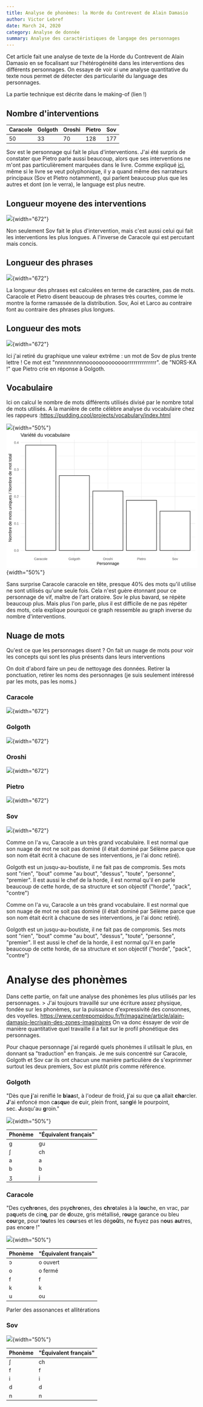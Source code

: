 ```yaml
---
title: Analyse de phonèmes: la Horde du Contrevent de Alain Damasio
author: Victor Lebref
date: March 24, 2020
category: Analyse de donnée
summary: Analyse des caractéristiques de langage des personnages
---
```



Cet article fait une analyse de texte de la Horde du Contrevent de Alain
Damasio en se focalisant sur l'hétérogénéité dans les interventions des
différents personnages. On essaye de voir si une analyse quantitative du
texte nous permet de détecter des particularité du language des
personnages.

La partie technique est décrite dans le making-of (lien !)

## Nombre d'interventions


|Caracole |Golgoth  |Oroshi |Pietro  | Sov |
|---------|---------|--------|--------|--------|
|      50 |     33  |    70  |    128 |     177|

Sov est le personnage qui fait le plus d'interventions. J'ai été surpris
de constater que Pietro parle aussi beaucoup, alors que ses
interventions ne m'ont pas particulièrement marquées dans le livre.
Comme expliqué
[ici](https://blogs.mediapart.fr/raphadasilva/blog/181117/la-horde-du-contrevent-un-aller-retour-eprouvant),
même si le livre se veut polyphonique, il y a quand même des narrateurs
principaux (Sov et Pietro notamment), qui parlent beaucoup plus que les
autres et dont (on le verra), le language est plus neutre.


## Longueur moyene des interventions

![]({attach}media/928b675bccb7980b6c6a3d6c727f8e8e014a9330.svgz){width="672"}

Non seulement Sov fait le plus d'intervention, mais c'est aussi celui
qui fait les interventions les plus longues. A l'inverse de Caracole qui
est percutant mais concis.


## Longueur des phrases

![]({attach}media/4e6e211aa491174f53336f63878282901ef879da.svgz){width="672"}

La longueur des phrases est calculées en terme de caractère, pas de
mots. Caracole et Pietro disent beaucoup de phrases très courtes, comme
le montre la forme ramassée de la distribution. Sov, Aoi et Larco au
contraire font au contraire des phrases plus longues.


## Longueur des mots

![]({attach}media/792501f505c2ab8a624ac728dd5c1d01aea90d2e.svgz){width="672"}

Ici j'ai retiré du graphique une valeur extrême : un mot de Sov de plus
trente lettre ! Ce mot est "nnnnnnnnnnooooooooooooorrrrrrrrrrrrrr". de
"NORS-KA !" que Pietro crie en réponse à Golgoth.


## Vocabulaire

Ici on calcul le nombre de mots différents utilisés divisé par le nombre
total de mots utilisés. A la manière de cette célèbre analyse du
vocabulaire chez les rappeurs
:<https://pudding.cool/projects/vocabulary/index.html>

![]({attach}media/455096fda0928da9b3bb44e130e864b1574c431a.svgz){width="50%"}![](media/a1076810a02c85c8ad6d07165222cc2a8050ec02.svgz){width="50%"}

Sans surprise Caracole caracole en tête, presque 40% des mots qu'il
utilise ne sont utilisés qu'une seule fois. Cela n'est guère étonnant
pour ce personnage de vif, maître de l'art oratoire. Sov le plus bavard,
se répète beaucoup plus. Mais plus l'on parle, plus il est difficile de
ne pas répéter des mots, cela explique pourquoi ce graph ressemble au
graph inverse du nombre d'interventions.


## Nuage de mots

Qu'est ce que les personnages disent ? On fait un nuage de mots pour
voir les concepts qui sont les plus présents dans leurs interventions

On doit d'abord faire un peu de nettoyage des données. Retirer la
ponctuation, retirer les noms des personnages (je suis seulement
intéressé par les mots, pas les noms.)

### Caracole

![]({attach}media/75a651f4503e1b93c4e750e2e7239d31ca06732f.png){width="672"}

### Golgoth

![]({attach}media/66a73f5731a98695f9c8f893f8714b67b30b2ec1.png){width="672"}

### Oroshi

![]({attach}media/7eb158aad950bd19eb8618d5b59399964f3337b4.png){width="672"}

### Pietro

![]({attach}media/b71fd331c415ff29aacecf53f033befb8bfc60ae.png){width="672"}

### Sov

![]({attach}media/947ce0e3d893fa01713785ae082b9d9f54f504b6.png){width="672"}

Comme on l'a vu, Caracole a un très grand vocabulaire. Il est normal que
son nuage de mot ne soit pas dominé (il était dominé par Sélème parce
que son nom était écrit à chacune de ses interventions, je l'ai donc
retiré).

Golgoth est un jusqu-au-boutiste, il ne fait pas de compromis. Ses mots
sont "rien", "bout" comme "au bout", "dessus", "toute", "personne",
"premier". Il est aussi le chef de la horde, il est normal qu'il en
parle beaucoup de cette horde, de sa structure et son objectif ("horde",
"pack", "contre")

Comme on l'a vu, Caracole a un très grand vocabulaire. Il est normal que
son nuage de mot ne soit pas dominé (il était dominé par Sélème parce
que son nom était écrit à chacune de ses interventions, je l'ai donc
retiré).

Golgoth est un jusqu-au-boutiste, il ne fait pas de compromis. Ses mots
sont "rien", "bout" comme "au bout", "dessus", "toute", "personne",
"premier". Il est aussi le chef de la horde, il est normal qu'il en
parle beaucoup de cette horde, de sa structure et son objectif ("horde",
"pack", "contre")
# Analyse des phonèmes

Dans cette partie, on fait une analyse des phonèmes les plus utilisés
par les personnages. \> J'ai toujours travaillé sur une écriture assez
physique, fondée sur les phonèmes, sur la puissance d'expressivité des
consonnes, des voyelles.
<https://www.centrepompidou.fr/fr/magazine/article/alain-damasio-lecrivain-des-zones-imaginaires>
On va donc éssayer de voir de manière quantitative quel travaille il a
fait sur le profil phonétique des personnages.

Pour chaque personnage j'ai regardé quels phonèmes il utilisait le plus,
en donnant sa "traduction" en français. Je me suis concentré sur
Caracole, Golgoth et Sov car ils ont chacun une manière particulière de
s'exprimmer surtout les deux premiers, Sov est plutôt pris comme
référence.

### Golgoth

"Dès que **j**'ai reniflé le **b**l**aa**st, à l'odeur de froid,
**j**'ai su que ç**a** allait **cha**rcler. **J**'ai enfoncé mon
c**a**s**qu**e de **c**uir, plein front, san**g**lé le pourpoint,
sec. **J**usqu'au **g**roin."

![]({attach}media/19876c5db2b4b498a75fe27727259415ea34cfe7.svgz){width="50%"}

|Phonème  |"Équivalent français"
|---------|-----------------------
|ɡ        |gu
|ʃ        |ch
|a        |a
|b        |b
|ʒ        |j


### Caracole

"Des cy**ch**r**o**nes, des psy**ch**r**o**nes, des **ch**r**o**tales à
la l**ou**che, en vrac, par pa**q**uets de cin**q**, par de **d**ouze,
gris métallisé, r**ou**ge garance ou bleu **cou**rge, pour t**ou**tes
les c**ou**rses et les dég**oû**ts, ne **f**uyez pas n**ou**s
**au**tres, pas enc**o**re !"

![]({attach}media/cc927cfcb5bdab77b0cd4c5fe93bc4bf73e027d7.svgz){width="50%"}

|Phonème  |"Équivalent français"
|---------|-----------------------
|ɔ        |o ouvert
|o        |o fermé
|f        |f
|k        |k
|u        |ou

Parler des assonances et allitérations


### Sov

![]({attach}media/92dac954ad0fb8e2d3889cb0f59ef1e59aa399a2.svgz){width="50%"}

|Phonème  |"Équivalent français"
|---------|-----------------------
|ʃ        |ch
|f        |f
|i        |i
|d        |d
|n        |n

